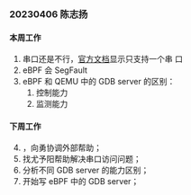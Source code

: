 ### 20230406 陈志扬

#### 本周工作

1. 串口还是不行，[官方文档](https://www.qemu.org/docs/master/system/riscv/virt.html)显示只支持一个串
   口
2. eBPF 会 SegFault
3. eBPF 和 QEMU 中的 GDB server 的区别：
   1. 控制能力
   2. 监测能力

#### 下周工作

4. ，向勇协调外部帮助；
5. 找尤予阳帮助解决串口访问问题；
6. 分析不同 GDB server 的能力区别；
7. 开始写 eBPF 中的 GDB server；
